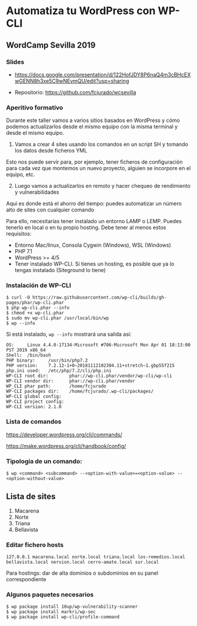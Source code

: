 # Automatiza tu WordPress con WP-CLI

## WordCamp Sevilla 2019

### Slides
* https://docs.google.com/presentation/d/122HofJDY8P6naQ4m3cBHcEXwGENN8h3xe5C9wNEvmQU/edit?usp=sharing

* Repositorio: https://github.com/fcjurado/wcsevilla

### Aperitivo formativo
Durante este taller vamos a varios sitios basados en WordPress y cómo podemos actualizarlos desde el mismo equipo con la misma terminal y desde el mismo equipo.

1. Vamos a crear 4 sites usando los comandos en un script SH y tomando los datos desde ficheros YML

Esto nos puede servir para, por ejemplo, tener ficheros de configuración para cada vez que montemos un nuevo proyecto, alguien se incorpore en el equipo, etc.

2. Luego vamos a actualizarlos en remoto y hacer chequeo de rendimiento y vulnerabilidades

Aquí es donde está el ahorro del tiempo: puedes automatizar un número alto de sites con cualquier comando

Para ello, necesitarías tener instalado un entorno LAMP o LEMP. Puedes tenerlo en local o en tu propio hosting. Debe tener al menos estos requisitos:

* Entorno Mac/linux, Consola Cygwin (Windows), WSL (Windows)
* PHP 7.1
* WordPress >= 4/5
* Tener instalado WP-CLI. Si tienes un hosting, es posible que ya lo tengas instalado (Siteground lo tiene)

### Instalación de WP-CLI

```
$ curl -O https://raw.githubusercontent.com/wp-cli/builds/gh-pages/phar/wp-cli.phar
$ php wp-cli.phar --info
$ chmod +x wp-cli.phar
$ sudo mv wp-cli.phar /usr/local/bin/wp
$ wp --info
```

Si está instalado, ``` wp --info ``` mostrará una salida así:

```
OS:     Linux 4.4.0-17134-Microsoft #706-Microsoft Mon Apr 01 18:13:00 PST 2019 x86_64
Shell:  /bin/bash
PHP binary:     /usr/bin/php7.2
PHP version:    7.2.12-1+0~20181112102304.11+stretch~1.gbp55f215
php.ini used:   /etc/php/7.2/cli/php.ini
WP-CLI root dir:        phar://wp-cli.phar/vendor/wp-cli/wp-cli
WP-CLI vendor dir:      phar://wp-cli.phar/vendor
WP_CLI phar path:       /home/fcjurado
WP-CLI packages dir:    /home/fcjurado/.wp-cli/packages/
WP-CLI global config:
WP-CLI project config:
WP-CLI version: 2.1.0
```

### Lista de comandos

https://developer.wordpress.org/cli/commands/

https://make.wordpress.org/cli/handbook/config/

### Tipología de un comando:
```
$ wp <command> <subcommand> --<option-with-value>=<option-value> --<option-without-value>
```

## Lista de sites
1. Macarena
2. Norte
3. Triana
4. Bellavista

### Editar fichero hosts

```
127.0.0.1 macarena.local norte.local triana.local los-remedios.local bellavista.local nervion.local cerro-amate.local sur.local
```

Para hostings: dar de alta dominios o subdominios en su panel correspondiente

### Algunos paquetes necesarios

```
$ wp package install 10up/wp-vulnerability-scanner
$ wp package install markri/wp-sec
$ wp package install wp-cli/profile-command
```

